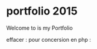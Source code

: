 # portfolio 2015

Welcome to is my Portfolio

effacer : pour concersion en php :
<?xml version="1.0" encoding="utf-8"?>
